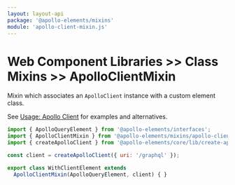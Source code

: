 ```yaml
---
layout: layout-api
package: '@apollo-elements/mixins'
module: 'apollo-client-mixin.js'
---
```


# Web Component Libraries >> Class Mixins >> ApolloClientMixin

Mixin which associates an `ApolloClient` instance with a custom element class.

See [Usage: Apollo Client](/guides/usage/apollo-client/) for examples and alternatives.

```js
import { ApolloQueryElement } from '@apollo-elements/interfaces';
import { ApolloClientMixin } from '@apollo-elements/mixins/apollo-client-mixin';
import { createApolloClient } from '@apollo-elements/core/lib/create-apollo-client';

const client = createApolloClient({ uri: '/graphql' });

export class WithClientElement extends
  ApolloClientMixin(ApolloQueryElement, client) { }
```

